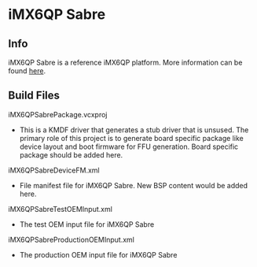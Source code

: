 iMX6QP Sabre
==============

## Info

iMX6QP Sabre is a reference iMX6QP platform. More information can be found [here](https://www.nxp.com/support/developer-resources/hardware-development-tools/sabre-development-system/sabre-board-for-smart-devices-based-on-the-i.mx-6quadplus-applications-processors:RD-IMX6QP-SABRE).


## Build Files

iMX6QPSabrePackage.vcxproj
  - This is a KMDF driver that generates a stub driver that is unsused. The primary role of this project is to generate board specific package like device layout and boot firmware for FFU generation. Board specific package should be added here.

iMX6QPSabreDeviceFM.xml
  - File manifest file for iMX6QP Sabre. New BSP content would be added here.

iMX6QPSabreTestOEMInput.xml
  - The test OEM input file for iMX6QP Sabre

iMX6QPSabreProductionOEMInput.xml
  - The production OEM input file for iMX6QP Sabre
